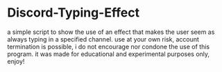 # Discord-Typing-Effect

a simple script to show the use of an effect that makes the user seem as always typing in a specified channel.
use at your own risk, account termination is possible, i do not encourage nor condone the use of this program.
it was made for educational and experimental purposes only, enjoy!
